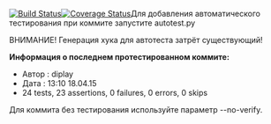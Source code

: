 [![Build Status](https://travis-ci.org/K224/party_surfing.svg?branch=master)](https://travis-ci.org/K224/party_surfing)[![Coverage Status](https://coveralls.io/repos/K224/party_surfing/badge.svg?branch=master)](https://coveralls.io/r/K224/party_surfing?branch=master)Для добавления автоматического тестирования при коммите запустите autotest.py

ВНИМАНИЕ! Генерация хука для автотеста затрёт существующий!

**Информация о последнем протестированном коммите:**
* Автор : diplay
* Дата : 13:10  18.04.15
* 24 tests, 23 assertions, 0 failures, 0 errors, 0 skips


Для коммита без тестирования используйте параметр --no-verify.